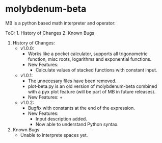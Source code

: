 molybdenum-beta
===============

MB is a python based math interpreter and operator:

ToC:
    1. History of Changes
    2. Known Bugs

1. History of Changes:
    + v1.0.0:
        + Works like a pocket calculator, supports all trigonometric function, misc roots, logarithms and exponential functions.
        + New Features:
            + Calculate values of stacked functions with constant input.
    + v1.0.1:
        + The unnecesary files have been removed.
        + plot-beta.py is an old version of molybdenum-beta combined with a pyx plot feature (will be part of MB in future releases).
        + New Features:
            + 
    + v1.0.2:
        + Bugfix with constants at the end of the expression.
        + New Features:
            + Input description added.
            + Now able to understand Python syntax.
2. Known Bugs
    + Unable to interprete spaces yet.
    
    
